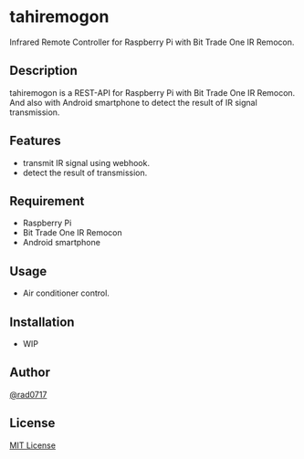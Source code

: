 # tahiremogon

Infrared Remote Controller for Raspberry Pi with Bit Trade One IR Remocon.

## Description

tahiremogon is a REST-API for Raspberry Pi with Bit Trade One IR Remocon.  
And also with Android smartphone to detect the result of IR signal transmission.

## Features

- transmit IR signal using webhook.
- detect the result of transmission.

## Requirement

- Raspberry Pi
- Bit Trade One IR Remocon
- Android smartphone

## Usage

- Air conditioner control.

## Installation

- WIP

## Author

[@rad0717](https://twitter.com/rad0717)

## License

[MIT License](https://github.com/k-tahiro/tahiremogon/blob/master/LICENSE)
